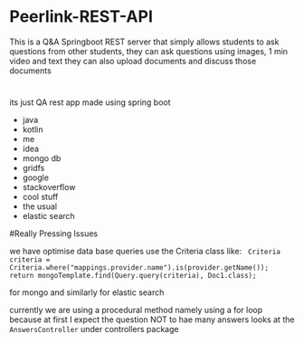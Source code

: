# Peerlink-REST-API

This is a Q&A Springboot REST server that simply allows students to ask questions from other students, they can ask questions using images, 1 min video and text they can also upload documents and discuss those documents  

#
its just QA rest app made using 
spring boot 
+ java
 + kotlin 
 + me 
 + idea 
 + mongo db 
 + gridfs 
 + google 
 + stackoverflow 
 + cool stuff 
 + the usual
 + elastic search

 #Really Pressing Issues

 we have optimise data base queries use the Criteria class like:
 ` Criteria criteria = Criteria.where("mappings.provider.name").is(provider.getName());
        return mongoTemplate.find(Query.query(criteria), Doc1.class);`

for mongo and similarly for elastic search

currently we are using a procedural method namely using a for loop because at first I expect the question NOT to hae many answers looks at the `AnswersController` under controllers package

